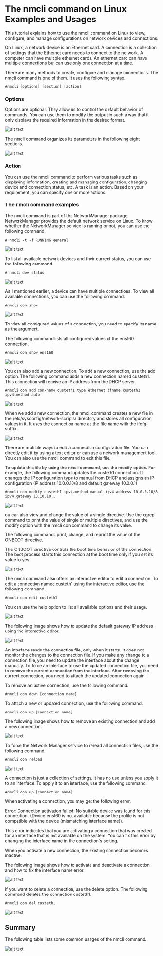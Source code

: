 # The nmcli command on Linux Examples and Usages

This tutorial explains how to use the nmcli command on Linux to view, configure, and manage configurations on network devices and connections.

On Linux, a network device is an Ethernet card. A connection is a collection of settings that the Ethernet card needs to connect to the network. A computer can have multiple ethernet cards. An ethernet card can have multiple connections but can use only one connection at a time.

There are many methods to create, configure and manage connections. The nmcli command is one of them. It uses the following syntax.

```
#nmcli [options] [section] [action]
```

### Options

Options are optional. They allow us to control the default behavior of commands. You can use them to modify the output in such a way that it only displays the required information in the desired format.

![alt text](image.png)

The nmcli command organizes its parameters in the following eight sections.

![alt text](image-1.png)

### Action

You can use the nmcli command to perform various tasks such as displaying information, creating and managing configuration, changing device and connection status, etc. A task is an action. Based on your requirement, you can specify one or more actions.

### The nmcli command examples

The nmcli command is part of the NetworkManager package. NetworkManager provides the default network service on Linux. To know whether the NetworkManager service is running or not, you can use the following command.

```
# nmcli -t -f RUNNING general
```

![alt text](image-2.png)

To list all available network devices and their current status, you can use the following command.

```
# nmcli dev status
```

![alt text](image-3.png)

As I mentioned earlier, a device can have multiple connections. To view all available connections, you can use the following command.

```
#nmcli con show
```

![alt text](image-4.png)

To view all configured values of a connection, you need to specify its name as the argument.

The following command lists all configured values of the ens160 connection.

```
#nmcli con show ens160
```

![alt text](image-5.png)

You can also add a new connection. To add a new connection, use the add option. The following command adds a new connection named custeth1. This connection will receive an IP address from the DHCP server.

```
#nmcli con add con-name custeth1 type ethernet ifname custeth1 ipv4.method auto
```

![alt text](image-6.png)

When we add a new connection, the nmcli command creates a new file in the /etc/sysconfig/network-scripts/ directory and stores all configuration values in it. It uses the connection name as the file name with the ifcfg- suffix.

![alt text](image-7.png)

There are multiple ways to edit a connection configuration file. You can directly edit it by using a text editor or can use a network management tool. You can also use the nmcli command to edit this file.

To update this file by using the nmcli command, use the modify option. For example, the following command updates the custeth1 connection. It changes the IP configuration type to manual from DHCP and assigns an IP configuration (IP address 10.0.0.10/8 and default gateway 10.0.0.1)

```
#nmcli con modify custeth1 ipv4.method manual ipv4.address 10.0.0.10/8 ipv4.gateway 10.10.10.1
```

![alt text](image-8.png)

ou can also view and change the value of a single directive. Use the egrep command to print the value of single or multiple directives, and use the modify option with the nmcli con command to change its value.

The following commands print, change, and reprint the value of the ONBOOT directive.

The ONBOOT directive controls the boot time behavior of the connection. The boot process starts this connection at the boot time only if you set its value to yes.

![alt text](image-9.png)

The nmcli command also offers an interactive editor to edit a connection. To edit a connection named custeth1 using the interactive editor, use the following command.

```
#nmcli con edit custeth1
```

You can use the help option to list all available options and their usage.

![alt text](image-10.png)

The following image shows how to update the default gateway IP address using the interactive editor.

![alt text](image-11.png)

An interface reads the connection file, only when it starts. It does not monitor the changes to the connection file. If you make any change to a connection file, you need to update the interface about the change manually. To force an interface to use the updated connection file, you need to remove the current connection from the interface. After removing the current connection, you need to attach the updated connection again.

To remove an active connection, use the following command.

```
#nmcli con down [connection name]
```
To attach a new or updated connection, use the following command.

```
#nmcli con up [connection name]

```

The following image shows how to remove an existing connection and add a new connection.

![alt text](image-12.png)

To force the Network Manager service to reread all connection files, use the following command.

```
#nmcli con reload
```

![alt text](image-13.png)

A connection is just a collection of settings. It has no use unless you apply it to an interface. To apply it to an interface, use the following command.

```
#nmcli con up [connection name]

```

When activating a connection, you may get the following error.

Error: Connection activation failed: No suitable device was found for this connection. (Device ens160 is not available because the profile is not compatible with the device (mismatching interface name)).

This error indicates that you are activating a connection that was created for an interface that is not available on the system. You can fix this error by changing the interface name in the connection's setting.

When you activate a new connection, the existing connection becomes inactive.

The following image shows how to activate and deactivate a connection and how to fix the interface name error.

![alt text](image-14.png)

If you want to delete a connection, use the delete option. The following command deletes the connection custeth1.

```
#nmcli con del custeth1
```

![alt text](image-15.png)

## Summary

The following table lists some common usages of the nmcli command.

![alt text](image-16.png)